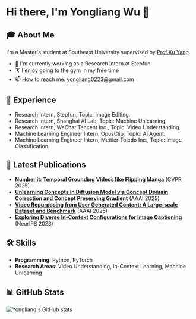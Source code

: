 # Hi there, I'm Yongliang Wu 👋

  
## 🎓 About Me

I'm a Master's student at Southeast University supervised by [Prof.Xu Yang](https://yxpalmweb.github.io/).

- 🔭 I'm currently working as a Research Intern at Stepfun
- 🏋️ I enjoy going to the gym in my free time
- 📫 How to reach me: yongliang0223@gmail.com

## 💼 Experience
- Research Intern, Stepfun, Topic: Image Editing.
- Research Intern, Shanghai AI Lab, Topic: Machine Unlearning.
- Research Intern, WeChat Tencent Inc., Topic: Video Understanding.
- Machine Learning Engineer Intern, OpusClip, Topic: AI Agent.
- Machine Learning Engineer Intern, Mettler-Toledo Inc., Topic: Image Classification.

## 📝 Latest Publications

- [**Number it: Temporal Grounding Videos like Flipping Manga**](https://arxiv.org/abs/2411.10332) (CVPR 2025)
- [**Unlearning Concepts in Diffusion Model via Concept Domain Correction and Concept Preserving Gradient**](https://arxiv.org/abs/2405.15304) (AAAI 2025)
- [**Video Repurposing from User Generated Content: A Large-scale Dataset and Benchmark**](https://arxiv.org/abs/2412.08879) (AAAI 2025)
- [**Exploring Diverse In-Context Configurations for Image Captioning**](https://arxiv.org/abs/2305.14800) (NeurIPS 2023)

## 🛠 Skills

- **Programming**: Python, PyTorch
- **Research Areas**: Video Understanding, In-Context Learning, Machine Unlearning

## 📊 GitHub Stats

![Yongliang's GitHub stats](https://github-readme-stats.vercel.app/api?username=yongliang-wu&show_icons=true&theme=radical)
